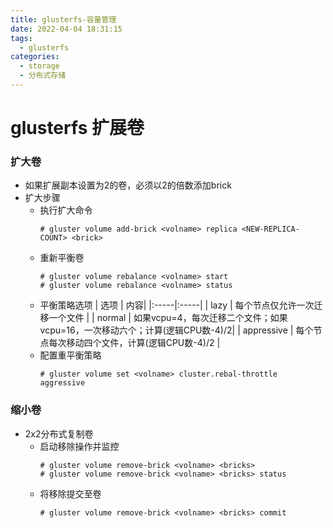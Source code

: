 ```yaml
---
title: glusterfs-容量管理
date: 2022-04-04 18:31:15
tags: 
  - glusterfs
categories: 
  - storage
  - 分布式存储
---
```


# glusterfs 扩展卷
### 扩大卷
- 如果扩展副本设置为2的卷，必须以2的倍数添加brick
- 扩大步骤
  - 执行扩大命令
    ```
	# gluster volume add-brick <volname> replica <NEW-REPLICA-COUNT> <brick>
	```
  - 重新平衡卷
    ```
	# gluster volume rebalance <volname> start
	# gluster volume rebalance <volname> status
	```
  - 平衡策略选项
    | 选项 | 内容|
	|:-----|:-----|
	| lazy | 每个节点仅允许一次迁移一个文件 |
	| normal | 如果vcpu=4，每次迁移二个文件；如果vcpu=16，一次移动六个；计算(逻辑CPU数-4)/2|
	| appressive | 每个节点每次移动四个文件，计算(逻辑CPU数-4)/2 |
  -	配置重平衡策略
	```
	# gluster volume set <volname> cluster.rebal-throttle aggressive
	```
### 缩小卷
- 2x2分布式复制卷
  - 启动移除操作并监控
    ```
	# gluster volume remove-brick <volname> <bricks> 
	# gluster volume remove-brick <volname> <bricks> status 
	```
  - 将移除提交至卷
    ```
	# gluster volume remove-brick <volname> <bricks> commit
	```
